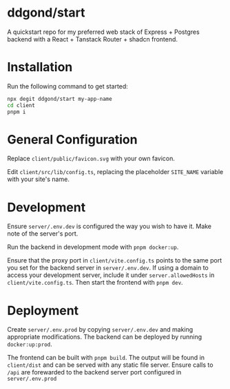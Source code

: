 # ddgond/start
A quickstart repo for my preferred web stack of Express + Postgres backend with a React + Tanstack Router + shadcn frontend.

# Installation
Run the following command to get started:
```bash
npx degit ddgond/start my-app-name
cd client
pnpm i
```

# General Configuration
Replace `client/public/favicon.svg` with your own favicon.

Edit `client/src/lib/config.ts`, replacing the placeholder `SITE_NAME` variable with your site's name.

# Development
Ensure `server/.env.dev` is configured the way you wish to have it. Make note of the server's port.

Run the backend in development mode with `pnpm docker:up`.

Ensure that the proxy port in `client/vite.config.ts` points to the same port you set for the backend server in `server/.env.dev`.
If using a domain to access your development server, include it under `server.allowedHosts` in `client/vite.config.ts`.
Then start the frontend with `pnpm dev`.

# Deployment
Create `server/.env.prod` by copying `server/.env.dev` and making appropriate modifications.
The backend can be deployed by running `docker:up:prod`.

The frontend can be built with `pnpm build`. The output will be found in `client/dist` and can be served with any static file server. Ensure calls to `/api` are forewarded to the backend server port configured in `server/.env.prod`

